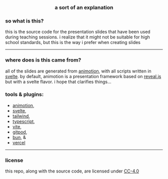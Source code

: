 ### <div align="center">a sort of an explanation</div>

### so what is this?
this is the source code for the presentation slides that have been used during teaching sessions. i realize that it might not be suitable for high school standards, but this is the way i prefer when creating slides
___
### where does is this came from?
all of the slides are generated from [animotion](https://animotion.pages.dev/), with all scripts written in [svelte](https://svelte.dev/). by default, animotion is a presentation framework based on [reveal.js](https://revealjs.com/) but with a svelte flavor. i hope that clarifies things...

### tools & plugins:
- [animotion](https://animotion.pages.dev/),
- [svelte](https://svelte.dev/),
- [tailwind](https://tailwindcss.com/),
- [typescript](https://www.typescriptlang.org/),
- [vite](https://vite.dev/),
- [gitpod](https://gitpod.io/),
- [bun](https://bun.sh/), &
- [vercel](https://vercel.com/home)
___

### license
this repo, along with the source code, are licensed under [CC-4.0](/LICENSE)
